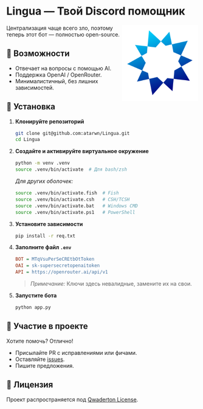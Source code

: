 # Lingua — Твой Discord помощник

<img src="lingua.png" alt="Логотип" style="float: right; width: 200px;"/>

Централизация чаще всего зло, поэтому теперь этот бот — полностью open-source.

## 📌 Возможности
- Отвечает на вопросы с помощью AI.
- Поддержка OpenAI / OpenRouter.
- Минималистичный, без лишних зависимостей.

## 🚀 Установка

1. **Клонируйте репозиторий**
   ```bash
   git clone git@github.com:atarwn/Lingua.git
   cd Lingua
   ```
   
2. **Создайте и активируйте виртуальное окружение**
   ```bash
   python -m venv .venv
   source .venv/bin/activate  # Для bash/zsh
   ```

   _Для других оболочек:_
   ```bash
   source .venv/bin/activate.fish  # Fish
   source .venv/bin/activate.csh   # CSH/TCSH
   source .venv/bin/activate.bat   # Windows CMD
   source .venv/bin/activate.ps1   # PowerShell
   ```

3. **Установите зависимости**
   ```bash
   pip install -r req.txt
   ```

4. **Заполните файл `.env`**
   ```ini
   BOT = MTqVsuPerSeCREtbOtToken
   OAI = sk-supersecretopenaitoken
   API = https://openrouter.ai/api/v1
   ```

   > *Примечание:* Ключи здесь невалидные, замените их на свои.

5. **Запустите бота**
   ```bash
   python app.py
   ```

## 🤝 Участие в проекте

Хотите помочь? Отлично!
- Присылайте PR с исправлениями или фичами.
- Оставляйте [issues](https://github.com/atarwn/Lingua/issues).
- Пишите предложения.

## 📝 Лицензия

Проект распространяется под [Qwaderton License](LICENSE).
